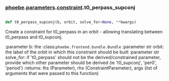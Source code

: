 ### [phoebe](phoebe.md).[parameters](phoebe.parameters.md).[constraint](phoebe.parameters.constraint.md).t0_perpass_supconj

```py

def t0_perpass_supconj(b, orbit, solve_for=None, **kwargs)

```



Create a constraint for t0_perpass in an orbit - allowing translating between
t0_perpass and t0_supconj.

:parameter b: the :class:`phoebe.frontend.bundle.Bundle`
:parameter str orbit: the label of the orbit in which this
    constraint should be built
:parameter str solve_for:  if 't0_perpass' should not be the derived/constrained
    parameter, provide which other parameter should be derived
    (ie 't0_supconj', 'per0', 'period')
:returns: lhs (Parameter), rhs (ConstraintParameter), args (list of arguments
    that were passed to this function)

